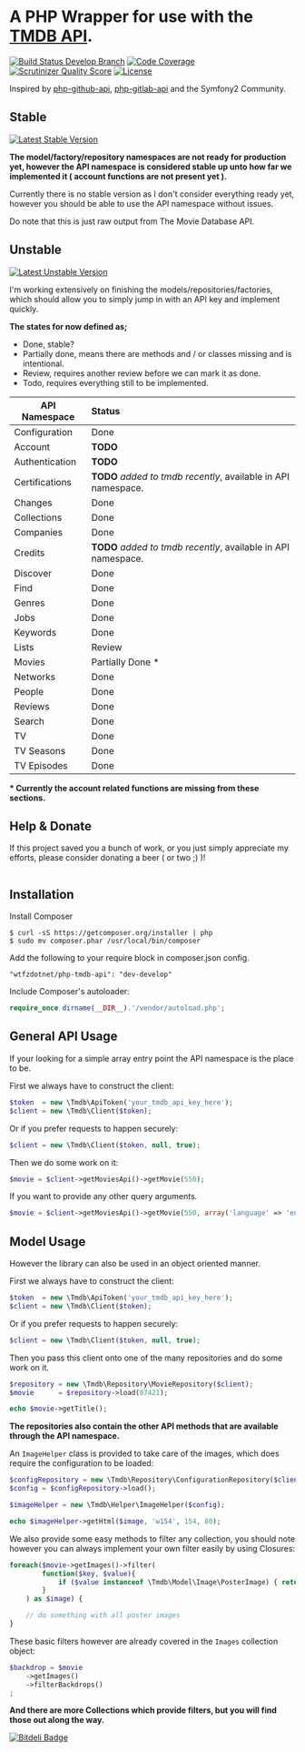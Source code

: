 A PHP Wrapper for use with the [TMDB API](http://http://docs.themoviedb.apiary.io/).
==============
[![Build Status Develop Branch](https://travis-ci.org/wtfzdotnet/php-tmdb-api.png?branch=develop)](https://travis-ci.org/wtfzdotnet/php-tmdb-api)
[![Code Coverage](https://scrutinizer-ci.com/g/wtfzdotnet/php-tmdb-api/badges/coverage.png?s=d416e063debb3b400e9b1bc9db019f54cc1dc40e)](https://scrutinizer-ci.com/g/wtfzdotnet/php-tmdb-api/)
[![Scrutinizer Quality Score](https://scrutinizer-ci.com/g/wtfzdotnet/php-tmdb-api/badges/quality-score.png?s=dad36710f36335bdeffeaf2ac256c222862832fa)](https://scrutinizer-ci.com/g/wtfzdotnet/php-tmdb-api/)
[![License](https://poser.pugx.org/wtfzdotnet/php-tmdb-api/license.png)](https://packagist.org/packages/wtfzdotnet/php-tmdb-api)

Inspired by [php-github-api](https://github.com/KnpLabs/php-github-api), [php-gitlab-api](https://github.com/m4tthumphrey/php-gitlab-api/) and the Symfony2 Community.

Stable
----------------

[![Latest Stable Version](https://poser.pugx.org/wtfzdotnet/php-tmdb-api/v/stable.png)](https://packagist.org/packages/wtfzdotnet/php-tmdb-api)

__The model/factory/repository namespaces are not ready for production yet, however the API namespace is considered stable up unto how far we implemented it ( account functions are not present yet ).__

Currently there is no stable version as I don't consider everything ready yet, however you should be able to use the API namespace without issues.

Do note that this is just raw output from The Movie Database API.

Unstable
----------------

[![Latest Unstable Version](https://poser.pugx.org/wtfzdotnet/php-tmdb-api/v/unstable.png)](https://packagist.org/packages/wtfzdotnet/php-tmdb-api)

I'm working extensively on finishing the models/repositories/factories, which should allow you to simply jump in with an API key and implement quickly.

**The states for now defined as;**

- Done, stable?
- Partially done, means there are methods and / or classes missing and is intentional.
- Review, requires another review before we can mark it as done.
- Todo, requires everything still to be implemented.

| API Namespace          | Status      |
|------------------------|:------------|
| Configuration          | Done        |
| Account                | **TODO**    |
| Authentication         | **TODO**    |
| Certifications         | **TODO** _added to tmdb recently_, available in API namespace. |
| Changes                | Done        |
| Collections            | Done        |
| Companies              | Done        |
| Credits                | **TODO** _added to tmdb recently_, available in API namespace. |
| Discover               | Done        |
| Find                   | Done        |
| Genres                 | Done        |
| Jobs                   | Done        |
| Keywords               | Done        |
| Lists                  | Review |
| Movies                 | Partially Done * |
| Networks               | Done        |
| People                 | Done        |
| Reviews                | Done        |
| Search                 | Done        |
| TV                     | Done        |
| TV Seasons             | Done        |
| TV Episodes            | Done        |

__* Currently the account related functions are missing from these sections.__


Help & Donate
--------------

If this project saved you a bunch of work, or you just simply appreciate my efforts, please consider donating a beer ( or two ;) )!

<a href="https://www.paypal.com/cgi-bin/webscr?cmd=_s-xclick&hosted_button_id=SMLZ362KQ8K8W"><img alt="" border="0" src="https://www.paypalobjects.com/en_US/i/btn/btn_donateCC_LG.gif"></a>

Installation
------------
Install Composer

```
$ curl -sS https://getcomposer.org/installer | php
$ sudo mv composer.phar /usr/local/bin/composer
```

Add the following to your require block in composer.json config.

```
"wtfzdotnet/php-tmdb-api": "dev-develop"
```

Include Composer's autoloader:


```php
require_once dirname(__DIR__).'/vendor/autoload.php';
```


General API Usage
-----------------

If your looking for a simple array entry point the API namespace is the place to be.

First we always have to construct the client:

```php
$token  = new \Tmdb\ApiToken('your_tmdb_api_key_here');
$client = new \Tmdb\Client($token);
```

Or if you prefer requests to happen securely:

```php
$client = new \Tmdb\Client($token, null, true);
```

Then we do some work on it:

```php
$movie = $client->getMoviesApi()->getMovie(550);
```

If you want to provide any other query arguments.

```php
$movie = $client->getMoviesApi()->getMovie(550, array('language' => 'en'));
```

Model Usage
-----------

However the library can also be used in an object oriented manner.

First we always have to construct the client:

```php
$token  = new \Tmdb\ApiToken('your_tmdb_api_key_here');
$client = new \Tmdb\Client($token);
```

Or if you prefer requests to happen securely:

```php
$client = new \Tmdb\Client($token, null, true);
```

Then you pass this client onto one of the many repositories and do some work on it.

```php
$repository = new \Tmdb\Repository\MovieRepository($client);
$movie      = $repository->load(87421);

echo $movie->getTitle();
```

__The repositories also contain the other API methods that are available through the API namespace.__

An `ImageHelper` class is provided to take care of the images, which does require the configuration to be loaded:

```php
$configRepository = new \Tmdb\Repository\ConfigurationRepository($client);
$config = $configRepository->load();

$imageHelper = new \Tmdb\Helper\ImageHelper($config);

echo $imageHelper->getHtml($image, 'w154', 154, 80);
```

We also provide some easy methods to filter any collection, you should note however you can always implement your own filter easily by using Closures:

```php
foreach($movie->getImages()->filter(
        function($key, $value){
            if ($value instanceof \Tmdb\Model\Image\PosterImage) { return true; }
        }
    ) as $image) {

    // do something with all poster images
}
```

These basic filters however are already covered in the `Images` collection object:

```php
$backdrop = $movie
    ->getImages()
    ->filterBackdrops()
;
```

__And there are more Collections which provide filters, but you will find those out along the way.__

[![Bitdeli Badge](https://d2weczhvl823v0.cloudfront.net/wtfzdotnet/php-tmdb-api/trend.png)](https://bitdeli.com/free "Bitdeli Badge")